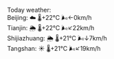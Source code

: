 Today weather:  
Beijing: ☁️ 🌡️+22°C 🌬️←0km/h  
Tianjin: 🌦 🌡️+22°C 🌬️↙22km/h  
Shijiazhuang: 🌦 🌡️+21°C 🌬️↓7km/h  
Tangshan: ☀️ 🌡️+21°C 🌬️↙19km/h  
